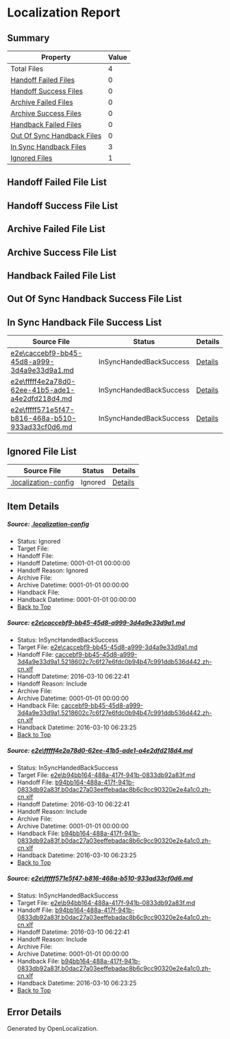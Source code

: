 # <a name='report-top'></a> Localization Report

## Summary
 Property | Value 
 -------- | ----- 
 Total Files | 4
[ Handoff Failed Files ](#handoff-failed-list)| 0
[ Handoff Success Files ](#handoff-success-list)| 0
[ Archive Failed Files ](#archive-failed-list)| 0
[ Archive Success Files ](#archive-success-list)| 0
[ Handback Failed Files ](#handback-failed-list)| 0
[ Out Of Sync Handback Files ](#outofsync-handback-success-list)| 0
[ In Sync Handback Files ](#insync-handback-success-list)| 3
[ Ignored Files ](#ignored-list)| 1

## <a name='handoff-failed-list'></a> Handoff Failed File List

## <a name='handoff-success-list'></a> Handoff Success File List

## <a name='archive-failed-list'></a> Archive Failed File List

## <a name='archive-success-list'></a> Archive Success File List

## <a name='handback-failed-list'></a> Handback Failed File List

## <a name='outofsync-handback-success-list'></a> Out Of Sync Handback Success File List

## <a name='insync-handback-success-list'></a> In Sync Handback File Success List
 Source File | Status | Details 
 ----------- | ------ | ------- 
 [e2e\caccebf9-bb45-45d8-a999-3d4a9e33d9a1.md](https://github.com/OpenLocalizationTest/oltest/blob/6a229bac22bbe0646f15b3ef1fb8533d71773a37/e2e/caccebf9-bb45-45d8-a999-3d4a9e33d9a1.md) | InSyncHandedBackSuccess | [Details](#3a675545388a2dc2cc11ad34fb3a2caf3c4681e61)
 [e2e\fffff4e2a78d0-62ee-41b5-ade1-a4e2dfd218d4.md](https://github.com/OpenLocalizationTest/oltest/blob/192a537bbf70bb4f3889171d5c932e2d376e98cd/e2e/fffff4e2a78d0-62ee-41b5-ade1-a4e2dfd218d4.md) | InSyncHandedBackSuccess | [Details](#714d6df0a2d84c47db25f663507bdef6adbc6c9a2)
 [e2e\fffff571e5f47-b816-468a-b510-933ad33cf0d6.md](https://github.com/OpenLocalizationTest/oltest/blob/192a537bbf70bb4f3889171d5c932e2d376e98cd/e2e/fffff571e5f47-b816-468a-b510-933ad33cf0d6.md) | InSyncHandedBackSuccess | [Details](#714d6df0a2d84c47db25f663507bdef6adbc6c9a3)

## <a name='ignored-list'></a> Ignored File List
 Source File | Status | Details 
 ----------- | ------ | ------- 
 [.localization-config](https://github.com/OpenLocalizationTest/oltest/blob/192a537bbf70bb4f3889171d5c932e2d376e98cd/.localization-config) | Ignored | [Details](#66aca4b1c2f43b14ec41e0e427345df94af1d5e10)

## Item Details
##### <a name='66aca4b1c2f43b14ec41e0e427345df94af1d5e10'></a> Source: [.localization-config](https://github.com/OpenLocalizationTest/oltest/blob/192a537bbf70bb4f3889171d5c932e2d376e98cd/.localization-config)
* Status: Ignored
* Target File: 
* Handoff File: 
* Handoff Datetime: 0001-01-01 00:00:00
* Handoff Reason: Ignored
* Archive File: 
* Archive Datetime: 0001-01-01 00:00:00
* Handback File: 
* Handback Datetime: 0001-01-01 00:00:00
* [Back to Top](#report-top)

##### <a name='3a675545388a2dc2cc11ad34fb3a2caf3c4681e61'></a> Source: [e2e\caccebf9-bb45-45d8-a999-3d4a9e33d9a1.md](https://github.com/OpenLocalizationTest/oltest/blob/6a229bac22bbe0646f15b3ef1fb8533d71773a37/e2e/caccebf9-bb45-45d8-a999-3d4a9e33d9a1.md)
* Status: InSyncHandedBackSuccess
* Target File: [e2e\caccebf9-bb45-45d8-a999-3d4a9e33d9a1.md](https://github.com/OpenLocalizationTestOrg/oltest.zh-cn/blob/904af782405d565dfdb3f35efc943071ba5a9ace/e2e/caccebf9-bb45-45d8-a999-3d4a9e33d9a1.md)
* Handoff File: [caccebf9-bb45-45d8-a999-3d4a9e33d9a1.5218602c7c6f27e6fdc0b94b47c991ddb536d442.zh-cn.xlf](https://github.com/OpenLocalizationTestOrg/olhandoff/blob/aff408a55324fc98cea2750e6b292623b2da0b26/ol-handoff/OpenLocalizationTestOrg/oltest.zh-cn/xinjiang/ht/caccebf9-bb45-45d8-a999-3d4a9e33d9a1.5218602c7c6f27e6fdc0b94b47c991ddb536d442.zh-cn.xlf)
* Handoff Datetime: 2016-03-10 06:22:41
* Handoff Reason: Include
* Archive File: 
* Archive Datetime: 0001-01-01 00:00:00
* Handback File: [caccebf9-bb45-45d8-a999-3d4a9e33d9a1.5218602c7c6f27e6fdc0b94b47c991ddb536d442.zh-cn.xlf](https://github.com/OpenLocalizationTestOrg/olhandback/blob/e6cb1f4b6e56c896df43e5ecfcfdc68cfe20d957/ol-handback/OpenLocalizationTestOrg/oltest.zh-cn/xinjiang/ht/caccebf9-bb45-45d8-a999-3d4a9e33d9a1.5218602c7c6f27e6fdc0b94b47c991ddb536d442.zh-cn.xlf)
* Handback Datetime: 2016-03-10 06:23:25
* [Back to Top](#report-top)

##### <a name='714d6df0a2d84c47db25f663507bdef6adbc6c9a2'></a> Source: [e2e\fffff4e2a78d0-62ee-41b5-ade1-a4e2dfd218d4.md](https://github.com/OpenLocalizationTest/oltest/blob/192a537bbf70bb4f3889171d5c932e2d376e98cd/e2e/fffff4e2a78d0-62ee-41b5-ade1-a4e2dfd218d4.md)
* Status: InSyncHandedBackSuccess
* Target File: [e2e\b94bb164-488a-417f-941b-0833db92a83f.md](https://github.com/OpenLocalizationTestOrg/oltest.zh-cn/blob/904af782405d565dfdb3f35efc943071ba5a9ace/e2e/b94bb164-488a-417f-941b-0833db92a83f.md)
* Handoff File: [b94bb164-488a-417f-941b-0833db92a83f.b0dac27a03eeffebadac8b6c9cc90320e2e4a1c0.zh-cn.xlf](https://github.com/OpenLocalizationTestOrg/olhandoff/blob/aff408a55324fc98cea2750e6b292623b2da0b26/ol-handoff/OpenLocalizationTestOrg/oltest.zh-cn/xinjiang/ht/b94bb164-488a-417f-941b-0833db92a83f.b0dac27a03eeffebadac8b6c9cc90320e2e4a1c0.zh-cn.xlf)
* Handoff Datetime: 2016-03-10 06:22:41
* Handoff Reason: Include
* Archive File: 
* Archive Datetime: 0001-01-01 00:00:00
* Handback File: [b94bb164-488a-417f-941b-0833db92a83f.b0dac27a03eeffebadac8b6c9cc90320e2e4a1c0.zh-cn.xlf](https://github.com/OpenLocalizationTestOrg/olhandback/blob/e6cb1f4b6e56c896df43e5ecfcfdc68cfe20d957/ol-handback/OpenLocalizationTestOrg/oltest.zh-cn/xinjiang/ht/b94bb164-488a-417f-941b-0833db92a83f.b0dac27a03eeffebadac8b6c9cc90320e2e4a1c0.zh-cn.xlf)
* Handback Datetime: 2016-03-10 06:23:25
* [Back to Top](#report-top)

##### <a name='714d6df0a2d84c47db25f663507bdef6adbc6c9a3'></a> Source: [e2e\fffff571e5f47-b816-468a-b510-933ad33cf0d6.md](https://github.com/OpenLocalizationTest/oltest/blob/192a537bbf70bb4f3889171d5c932e2d376e98cd/e2e/fffff571e5f47-b816-468a-b510-933ad33cf0d6.md)
* Status: InSyncHandedBackSuccess
* Target File: [e2e\b94bb164-488a-417f-941b-0833db92a83f.md](https://github.com/OpenLocalizationTestOrg/oltest.zh-cn/blob/904af782405d565dfdb3f35efc943071ba5a9ace/e2e/b94bb164-488a-417f-941b-0833db92a83f.md)
* Handoff File: [b94bb164-488a-417f-941b-0833db92a83f.b0dac27a03eeffebadac8b6c9cc90320e2e4a1c0.zh-cn.xlf](https://github.com/OpenLocalizationTestOrg/olhandoff/blob/aff408a55324fc98cea2750e6b292623b2da0b26/ol-handoff/OpenLocalizationTestOrg/oltest.zh-cn/xinjiang/ht/b94bb164-488a-417f-941b-0833db92a83f.b0dac27a03eeffebadac8b6c9cc90320e2e4a1c0.zh-cn.xlf)
* Handoff Datetime: 2016-03-10 06:22:41
* Handoff Reason: Include
* Archive File: 
* Archive Datetime: 0001-01-01 00:00:00
* Handback File: [b94bb164-488a-417f-941b-0833db92a83f.b0dac27a03eeffebadac8b6c9cc90320e2e4a1c0.zh-cn.xlf](https://github.com/OpenLocalizationTestOrg/olhandback/blob/e6cb1f4b6e56c896df43e5ecfcfdc68cfe20d957/ol-handback/OpenLocalizationTestOrg/oltest.zh-cn/xinjiang/ht/b94bb164-488a-417f-941b-0833db92a83f.b0dac27a03eeffebadac8b6c9cc90320e2e4a1c0.zh-cn.xlf)
* Handback Datetime: 2016-03-10 06:23:25
* [Back to Top](#report-top)


## Error Details

Generated by OpenLocalization.
